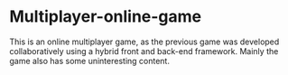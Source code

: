 # Multiplayer-online-game
This is an online multiplayer game, as the previous game was developed collaboratively using a hybrid front and back-end framework. Mainly the game also has some uninteresting content.
